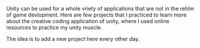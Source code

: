 Unity can be used for a whole vriety of applications that are not in the rehlm of game devlopment.
Here are few projects that I practiced to learn more about the creative coding application of unity,
where I used online resources to practice my unity muscle.

The idea is to add a new project here every other day.

